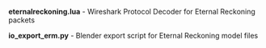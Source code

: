 **eternalreckoning.lua** - Wireshark Protocol Decoder for Eternal Reckoning packets

**io_export_erm.py** - Blender export script for Eternal Reckoning model files